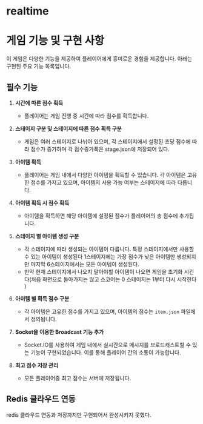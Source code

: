 # realtime

# 게임 기능 및 구현 사항

이 게임은 다양한 기능을 제공하여 플레이어에게 흥미로운 경험을 제공합니다. 아래는 구현된 주요 기능 목록입니다.

## 필수 기능

1. **시간에 따른 점수 획득**
   - 플레이어는 게임 진행 중 시간에 따라 점수를 획득합니다. 

2. **스테이지 구분 및 스테이지에 따른 점수 획득 구분**
   - 게임은 여러 스테이지로 나뉘어 있으며, 각 스테이지에서 설정된 초당 점수에 따라 점수가 증가하며 각 점수증가폭은 stage.json에 저장되어 있다.

3. **아이템 획득**
   - 플레이어는 게임 내에서 다양한 아이템을 획득할 수 있습니다. 각 아이템은 고유한 점수를 가지고 있으며, 아이템의 사용 가능 여부는 스테이지에 따라 다릅니다.

4. **아이템 획득 시 점수 획득**
   - 아이템을 획득하면 해당 아이템에 설정된 점수가 플레이어의 총 점수에 추가됩니다.

5. **스테이지 별 아이템 생성 구분**
   - 각 스테이지에 따라 생성되는 아이템이 다릅니다. 특정 스테이지에서만 사용할 수 있는 아이템이 생성된다 1스테이지에는 가장 점수가 낮은 아이템만 생성되지만 마지막 6스테이지에서는 모든 아이템이 생성된다.
   - 만약 현재 스테이지에서 나오지 말아야할 아이템이 나오면 게임을 초기화 시킨다(처음 화면으로 돌아가지는 않고 스코어는 0 스테이지는 1부터 다시 시작한다 )

6. **아이템 별 획득 점수 구분**
   - 각 아이템은 고유한 점수를 가지고 있으며, 아이템의 점수는 `item.json` 파일에서 정의됩니다.

7. **Socket을 이용한 Broadcast 기능 추가**
   - Socket.IO를 사용하여 게임 내에서 실시간으로 메시지를 브로드캐스트할 수 있는 기능이 구현되었습니다. 이를 통해 플레이어 간의 소통이 가능합니다.

8. **최고 점수 저장 관리**
   - 모든 플레이어중 최고 점수는 서버에 저장됩니다.

## Redis 클라우드 연동

redis 클라우드 연동과 저장까지만 구현되어서 완성시키지 못했다.
